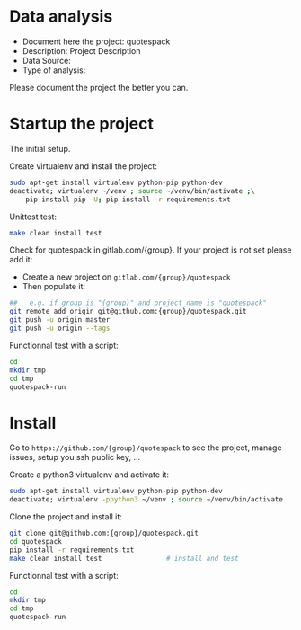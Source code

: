 # Data analysis
- Document here the project: quotespack
- Description: Project Description
- Data Source:
- Type of analysis:

Please document the project the better you can.

# Startup the project

The initial setup.

Create virtualenv and install the project:
```bash
sudo apt-get install virtualenv python-pip python-dev
deactivate; virtualenv ~/venv ; source ~/venv/bin/activate ;\
    pip install pip -U; pip install -r requirements.txt
```

Unittest test:
```bash
make clean install test
```

Check for quotespack in gitlab.com/{group}.
If your project is not set please add it:

- Create a new project on `gitlab.com/{group}/quotespack`
- Then populate it:

```bash
##   e.g. if group is "{group}" and project_name is "quotespack"
git remote add origin git@github.com:{group}/quotespack.git
git push -u origin master
git push -u origin --tags
```

Functionnal test with a script:

```bash
cd
mkdir tmp
cd tmp
quotespack-run
```

# Install

Go to `https://github.com/{group}/quotespack` to see the project, manage issues,
setup you ssh public key, ...

Create a python3 virtualenv and activate it:

```bash
sudo apt-get install virtualenv python-pip python-dev
deactivate; virtualenv -ppython3 ~/venv ; source ~/venv/bin/activate
```

Clone the project and install it:

```bash
git clone git@github.com:{group}/quotespack.git
cd quotespack
pip install -r requirements.txt
make clean install test                # install and test
```
Functionnal test with a script:

```bash
cd
mkdir tmp
cd tmp
quotespack-run
```
